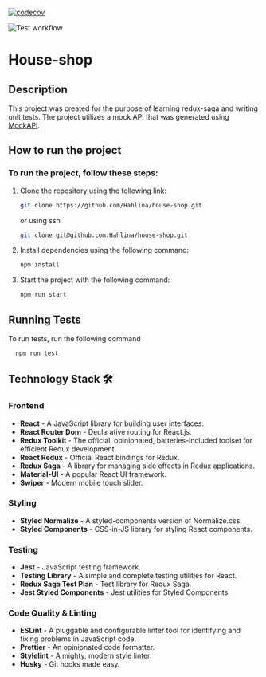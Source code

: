 [![codecov](https://codecov.io/gh/Hahlina/house-shop/graph/badge.svg?token=5WZSANRXLY)](https://codecov.io/gh/Hahlina/house-shop)

![Test workflow](https://github.com/Hahlina/house-shop/actions/workflows/frontend_test.yaml/badge.svg)

# House-shop


## Description
This project was created for the purpose of learning redux-saga and writing unit tests. The project utilizes a mock API that was generated using [MockAPI](https://mockapi.io).



## How to run the project

### To run the project, follow these steps:

1. Clone the repository using the following link:
    ```bash
    git clone https://github.com/Hahlina/house-shop.git
    ```
    or using ssh

    ```bash
    git clone git@github.com:Hahlina/house-shop.git
    ```

2. Install dependencies using the following command:
    ```bash
    npm install
    ```

3. Start the project with the following command:
    ```bash
    npm run start
    ```


## Running Tests

To run tests, run the following command

```bash
  npm run test
```


## Technology Stack 🛠️

### Frontend

- **React** - A JavaScript library for building user interfaces.
- **React Router Dom** - Declarative routing for React.js.
- **Redux Toolkit** - The official, opinionated, batteries-included toolset for efficient Redux development.
- **React Redux** - Official React bindings for Redux.
- **Redux Saga** - A library for managing side effects in Redux applications.
- **Material-UI** - A popular React UI framework.
- **Swiper** - Modern mobile touch slider.

### Styling

- **Styled Normalize** - A styled-components version of Normalize.css.
- **Styled Components** - CSS-in-JS library for styling React components.


### Testing

- **Jest** - JavaScript testing framework.
- **Testing Library** - A simple and complete testing utilities for React.
- **Redux Saga Test Plan** - Test library for Redux Saga.
- **Jest Styled Components** - Jest utilities for Styled Components.

### Code Quality & Linting

- **ESLint** - A pluggable and configurable linter tool for identifying and fixing problems in JavaScript code.
- **Prettier** - An opinionated code formatter.
- **Stylelint** - A mighty, modern style linter.
- **Husky** - Git hooks made easy.
